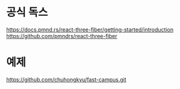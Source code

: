 # 공식 독스

https://docs.pmnd.rs/react-three-fiber/getting-started/introduction
https://github.com/pmndrs/react-three-fiber


# 예제 
https://github.com/chuhongkyu/fast-campus.git